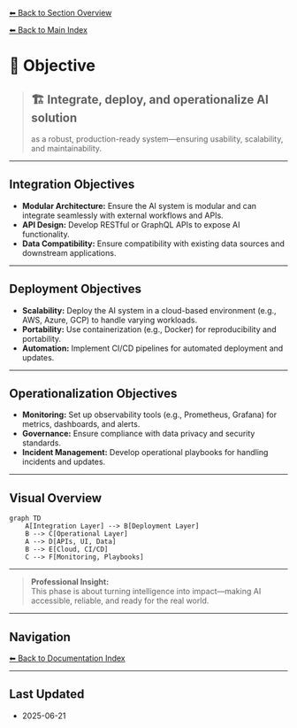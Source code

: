 [⬅ Back to Section Overview](README.md)

[⬅ Back to Main Index](../../INDEX.md)

# 🎯 Objective

> ## 🏗️ Integrate, deploy, and operationalize AI solution
>
> as a robust, production-ready system—ensuring usability, scalability, and maintainability.

---

## Integration Objectives
- **Modular Architecture:** Ensure the AI system is modular and can integrate seamlessly with external workflows and APIs.
- **API Design:** Develop RESTful or GraphQL APIs to expose AI functionality.
- **Data Compatibility:** Ensure compatibility with existing data sources and downstream applications.

---

## Deployment Objectives
- **Scalability:** Deploy the AI system in a cloud-based environment (e.g., AWS, Azure, GCP) to handle varying workloads.
- **Portability:** Use containerization (e.g., Docker) for reproducibility and portability.
- **Automation:** Implement CI/CD pipelines for automated deployment and updates.

---

## Operationalization Objectives
- **Monitoring:** Set up observability tools (e.g., Prometheus, Grafana) for metrics, dashboards, and alerts.
- **Governance:** Ensure compliance with data privacy and security standards.
- **Incident Management:** Develop operational playbooks for handling incidents and updates.

---

## Visual Overview

```mermaid
graph TD
    A[Integration Layer] --> B[Deployment Layer]
    B --> C[Operational Layer]
    A --> D[APIs, UI, Data]
    B --> E[Cloud, CI/CD]
    C --> F[Monitoring, Playbooks]
```

---

> **Professional Insight:**  
> This phase is about turning intelligence into impact—making AI accessible, reliable, and ready for the real world.

---

## Navigation

[⬅ Back to Documentation Index](../../INDEX.md)

---

## Last Updated

- 2025-06-21